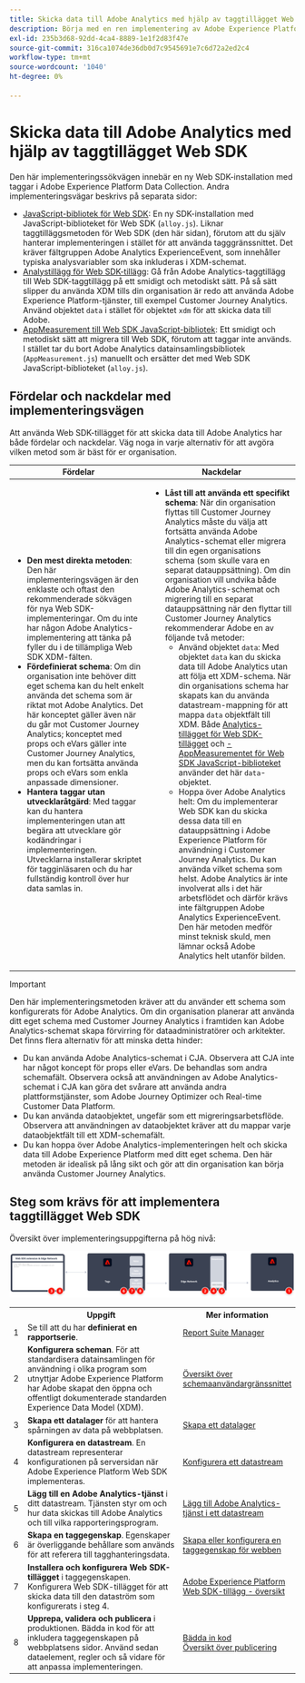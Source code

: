 ```yaml
---
title: Skicka data till Adobe Analytics med hjälp av taggtillägget Web SDK
description: Börja med en ren implementering av Adobe Experience Platform Data Collection för att skicka data till Adobe Analytics med XDM och fältgruppen Adobe Analytics ExperienceEvent.
exl-id: 235b3d68-92dd-4ca4-8889-1e1f2d83f47e
source-git-commit: 316ca1074de36db0d7c9545691e7c6d72a2ed2c4
workflow-type: tm+mt
source-wordcount: '1040'
ht-degree: 0%

---
```


# Skicka data till Adobe Analytics med hjälp av taggtillägget Web SDK

Den här implementeringssökvägen innebär en ny Web SDK-installation med taggar i Adobe Experience Platform Data Collection. Andra implementeringsvägar beskrivs på separata sidor:

* [JavaScript-bibliotek för Web SDK](web-sdk-javascript-library.md): En ny SDK-installation med JavaScript-biblioteket för Web SDK (`alloy.js`). Liknar taggtilläggsmetoden för Web SDK (den här sidan), förutom att du själv hanterar implementeringen i stället för att använda tagggränssnittet. Det kräver fältgruppen Adobe Analytics ExperienceEvent, som innehåller typiska analysvariabler som ska inkluderas i XDM-schemat.
* [Analystillägg för Web SDK-tillägg](analytics-extension-to-web-sdk.md): Gå från Adobe Analytics-taggtillägg till Web SDK-taggtillägg på ett smidigt och metodiskt sätt. På så sätt slipper du använda XDM tills din organisation är redo att använda Adobe Experience Platform-tjänster, till exempel Customer Journey Analytics. Använd objektet `data` i stället för objektet `xdm` för att skicka data till Adobe.
* [AppMeasurement till Web SDK JavaScript-bibliotek](appmeasurement-to-web-sdk.md): Ett smidigt och metodiskt sätt att migrera till Web SDK, förutom att taggar inte används. I stället tar du bort Adobe Analytics datainsamlingsbibliotek (`AppMeasurement.js`) manuellt och ersätter det med Web SDK JavaScript-biblioteket (`alloy.js`).

## Fördelar och nackdelar med implementeringsvägen

Att använda Web SDK-tillägget för att skicka data till Adobe Analytics har både fördelar och nackdelar. Väg noga in varje alternativ för att avgöra vilken metod som är bäst för er organisation.

| Fördelar | Nackdelar |
| --- | --- |
| <ul><li>**Den mest direkta metoden**: Den här implementeringsvägen är den enklaste och oftast den rekommenderade sökvägen för nya Web SDK-implementeringar. Om du inte har någon Adobe Analytics-implementering att tänka på fyller du i de tillämpliga Web SDK XDM-fälten.</li><li>**Fördefinierat schema**: Om din organisation inte behöver ditt eget schema kan du helt enkelt använda det schema som är riktat mot Adobe Analytics. Det här konceptet gäller även när du går mot Customer Journey Analytics; konceptet med props och eVars gäller inte Customer Journey Analytics, men du kan fortsätta använda props och eVars som enkla anpassade dimensioner.</li><li>**Hantera taggar utan utvecklaråtgärd**: Med taggar kan du hantera implementeringen utan att begära att utvecklare gör kodändringar i implementeringen. Utvecklarna installerar skriptet för tagginläsaren och du har fullständig kontroll över hur data samlas in.</li></ul> | <ul><li>**Låst till att använda ett specifikt schema**: När din organisation flyttas till Customer Journey Analytics måste du välja att fortsätta använda Adobe Analytics-schemat eller migrera till din egen organisations schema (som skulle vara en separat datauppsättning). Om din organisation vill undvika både Adobe Analytics-schemat och migrering till en separat datauppsättning när den flyttar till Customer Journey Analytics rekommenderar Adobe en av följande två metoder:<ul><li>Använd objektet `data`: Med objektet `data` kan du skicka data till Adobe Analytics utan att följa ett XDM-schema. När din organisations schema har skapats kan du använda datastream-mappning för att mappa `data` objektfält till XDM. Både [Analytics-tillägget för Web SDK-tillägget](analytics-extension-to-web-sdk.md) och [-AppMeasurementet för Web SDK JavaScript-biblioteket](appmeasurement-to-web-sdk.md) använder det här `data`-objektet.</li><li>Hoppa över Adobe Analytics helt: Om du implementerar Web SDK kan du skicka dessa data till en datauppsättning i Adobe Experience Platform för användning i Customer Journey Analytics. Du kan använda vilket schema som helst. Adobe Analytics är inte involverat alls i det här arbetsflödet och därför krävs inte fältgruppen Adobe Analytics ExperienceEvent. Den här metoden medför minst teknisk skuld, men lämnar också Adobe Analytics helt utanför bilden.</li></ul></ul> |

>[!IMPORTANT]
>
>Den här implementeringsmetoden kräver att du använder ett schema som konfigurerats för Adobe Analytics. Om din organisation planerar att använda ditt eget schema med Customer Journey Analytics i framtiden kan Adobe Analytics-schemat skapa förvirring för dataadministratörer och arkitekter. Det finns flera alternativ för att minska detta hinder:
>
>* Du kan använda Adobe Analytics-schemat i CJA. Observera att CJA inte har något koncept för props eller eVars. De behandlas som andra schemafält. Observera också att användningen av Adobe Analytics-schemat i CJA kan göra det svårare att använda andra plattformstjänster, som Adobe Journey Optimizer och Real-time Customer Data Platform.
>* Du kan använda dataobjektet, ungefär som ett migreringsarbetsflöde. Observera att användningen av dataobjektet kräver att du mappar varje dataobjektfält till ett XDM-schemafält.
>* Du kan hoppa över Adobe Analytics-implementeringen helt och skicka data till Adobe Experience Platform med ditt eget schema. Den här metoden är idealisk på lång sikt och gör att din organisation kan börja använda Customer Journey Analytics.

## Steg som krävs för att implementera taggtillägget Web SDK

Översikt över implementeringsuppgifterna på hög nivå:

![Så här implementerar du Adobe Analytics med hjälp av ett arbetsflöde för Web SDK-tillägg, vilket beskrivs i det här avsnittet.](../../assets/websdk-extension-annotated.png)

<table style="width:100%">

<tr>
<th style="width:5%"></th><th style="width:60%"><b>Uppgift</b></th><th style="width:35%"><b>Mer information</b></th>
</tr>

<tr>
<td>1</td>
<td>Se till att du har <b>definierat en rapportserie</b>.</td>
<td><a href="/help/admin/admin/c-manage-report-suites/report-suites-admin.md">Report Suite Manager</a></td>
</tr>

<tr>
<td>2</td>
<td><b>Konfigurera scheman</b>. För att standardisera datainsamlingen för användning i olika program som utnyttjar Adobe Experience Platform har Adobe skapat den öppna och offentligt dokumenterade standarden Experience Data Model (XDM).</td>
<td><a href="https://experienceleague.adobe.com/docs/experience-platform/xdm/ui/overview.html?lang=sv-SE">Översikt över schemaanvändargränssnittet</a></td>
</tr>

<tr>
<td>3</td>
<td><b>Skapa ett datalager</b> för att hantera spårningen av data på webbplatsen.</td>
<td><a href="../../prepare/data-layer.md">Skapa ett datalager</a></td>
</tr>

<tr>
<td>4</td>
<td><b>Konfigurera en datastream</b>. En datastream representerar konfigurationen på serversidan när Adobe Experience Platform Web SDK implementeras.</td>
<td><a href="https://experienceleague.adobe.com/docs/experience-platform/edge/datastreams/configure.html?lang=sv-SE">Konfigurera ett datastream<a></td> 
</tr>

<tr>
<td>5</td> 
<td><b>Lägg till en Adobe Analytics-tjänst</b> i ditt datastream. Tjänsten styr om och hur data skickas till Adobe Analytics och till vilka rapporteringsprogram.</td>
<td><a href="https://experienceleague.adobe.com/docs/experience-platform/edge/datastreams/configure.html?lang=sv-SE#analytics">Lägg till Adobe Analytics-tjänst i ett datastream</a></td>
</tr>

<tr>
<td>6</td>
<td><b>Skapa en taggegenskap</b>. Egenskaper är överliggande behållare som används för att referera till tagghanteringsdata.</td>
<td><a href="https://experienceleague.adobe.com/docs/experience-platform/tags/admin/companies-and-properties.html?lang=sv-SE#for-web">Skapa eller konfigurera en taggegenskap för webben</a></td>
</tr>

<tr>
<td>7</td> 
<td><b>Installera och konfigurera Web SDK-tillägget</b> i taggegenskapen. Konfigurera Web SDK-tillägget för att skicka data till den dataström som konfigurerats i steg 4.</td>
<td><a href="https://experienceleague.adobe.com/docs/experience-platform/tags/extensions/client/sdk/overview.html?lang=sv-SE">Adobe Experience Platform Web SDK-tillägg - översikt</a></td>
</tr>

<tr>
<td>8</td>
<td><b>Upprepa, validera och publicera</b> i produktionen. Bädda in kod för att inkludera taggegenskapen på webbplatsens sidor. Använd sedan dataelement, regler och så vidare för att anpassa implementeringen.</td>
<td><a href="https://experienceleague.adobe.com/docs/experience-platform/tags/publish/environments/environments.html?lang=sv-SE#embed-code">Bädda in kod</a><br/><a href="https://experienceleague.adobe.com/docs/experience-platform/tags/publish/overview.html?lang=sv-SE">Översikt över publicering</a></td>
</tr>

</table>
